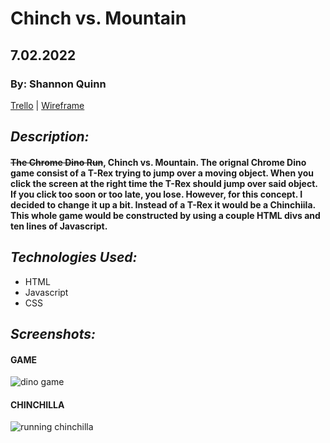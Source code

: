 # **Chinch vs. Mountain**

## 7.02.2022
### By: Shannon Quinn
[Trello](https://trello.com/b/A9EI7ur5/cvm-working) |  [Wireframe](https://wireframe.cc/pro/edit/563321)

## *Description:*

#### ~~The Chrome Dino Run~~, Chinch vs. Mountain. The orignal Chrome Dino game consist of a T-Rex trying to jump over a moving object. When you click the screen at the right time the T-Rex should jump over said object. If you click too soon or too late, you lose. However, for this concept. I decided to change it up a bit. Instead of a T-Rex it would be a Chinchiila. This whole game would be constructed by using a couple HTML divs and ten lines of Javascript.

## *Technologies Used:*
* HTML
* Javascript
* CSS
 
## *Screenshots:*

#### GAME 
![dino game](https://user-images.githubusercontent.com/107195049/177011677-c3f2e3c8-1bcc-414f-ab7a-f771e352aea3.gif)

#### CHINCHILLA
![running chinchilla](https://user-images.githubusercontent.com/107195049/177011679-5703d346-0c2d-4851-893e-15c6b0f0042b.gif)
